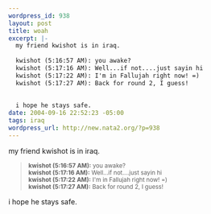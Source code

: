 ```yaml
--- 
wordpress_id: 938
layout: post
title: woah
excerpt: |-
  my friend kwishot is in iraq. 
  
  kwishot (5:16:57 AM): you awake?
  kwishot (5:17:16 AM): Well...if not....just sayin hi
  kwishot (5:17:22 AM): I'm in Fallujah right now! =)
  kwishot (5:17:27 AM): Back for round 2, I guess!
  
  
  i hope he stays safe.
date: 2004-09-16 22:52:23 -05:00
tags: iraq
wordpress_url: http://new.nata2.org/?p=938
---
```

my friend kwishot is in iraq. 
<blockquote><small>
<b>kwishot (5:16:57 AM):</b> you awake?<br/>
<b>kwishot (5:17:16 AM):</b> Well...if not....just sayin hi<br/>
<b>kwishot (5:17:22 AM):</b> I'm in Fallujah right now! =)<br/>
<b>kwishot (5:17:27 AM):</b> Back for round 2, I guess!
</small>
</blockquote>
i hope he stays safe.
